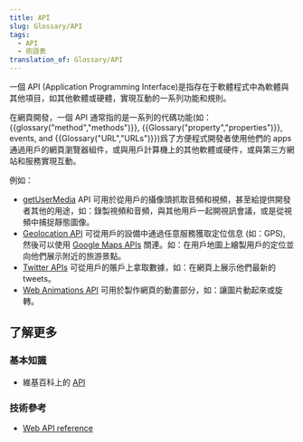```yaml
---
title: API
slug: Glossary/API
tags:
  - API
  - 術語表
translation_of: Glossary/API
---
```

一個 API (Application Programming Interface)是指存在于軟體程式中為軟體與其他項目，如其他軟體或硬體，實現互動的一系列功能和規則。

在網頁開發，一個 API 通常指的是一系列的代碼功能(如：{{glossary("method","methods")}}, {{Glossary("property","properties")}}, events, and {{Glossary("URL","URLs")}})爲了方便程式開發者使用他們的 apps 通過用戶的網頁瀏覽器組件，或與用戶計算機上的其他軟體或硬件，或與第三方網站和服務實現互動。

例如：

- [getUserMedia](/en-US/docs/Web/API/MediaDevices/getUserMedia) API 可用於從用戶的攝像頭抓取音頻和視頻，甚至給提供開發者其他的用途，如：錄製視頻和音頻，與其他用戶一起開視訊會議，或是從視頻中捕捉靜態圖像。
- [Geolocation API](/en-US/docs/Web/API/Geolocation) 可從用戶的設備中通過任意服務獲取定位信息 (如：GPS), 然後可以使用 [Google Maps APIs](https://developers.google.com/maps/) 關連。如：在用戶地圖上繪製用戶的定位並向他們展示附近的旅游景點。
- [Twitter APIs](https://dev.twitter.com/overview/api) 可從用戶的賬戶上拿取數據，如：在網頁上展示他們最新的 tweets。
- [Web Animations API](/en-US/docs/Web/API/Web_Animations_API) 可用於製作網頁的動畫部分，如：讓圖片動起來或旋轉。

## 了解更多

### 基本知識

- 維基百科上的 [API](https://zh.wikipedia.org/wiki/Application_programming_interface)

### 技術參考

- [Web API reference](/en-US/docs/Web/API)
